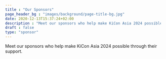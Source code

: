 ```yaml
---
title : "Our Sponsors"
page_header_bg : "images/background/page-title-bg.jpg"
date: 2020-12-13T15:37:24+02:00
description : "Meet our sponsors who help make KiCon Asia 2024 possible."
draft : false
type: "sponsor"
---
```


Meet our sponsors who help make KiCon Asia 2024 possible through their support.
